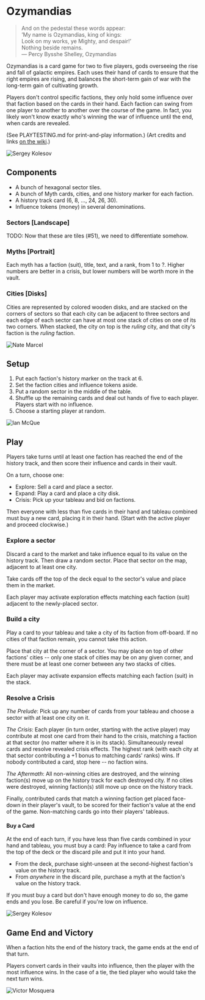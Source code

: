 # Ozymandias
> And on the pedestal these words appear:  
> ’My name is Ozymandias, king of kings:  
> Look on my works, ye Mighty, and despair!’  
> Nothing beside remains.  
> — Percy Bysshe Shelley, Ozymandias

Ozymandias is a card game for two to five players, gods overseeing the rise and
fall of galactic empires. Each uses their hand of cards to ensure that the
right empires are rising, and balances the short-term gain of war with the
long-term gain of cultivating growth.

Players don't control specific factions, they only hold some influence over
that faction based on the cards in their hand. Each faction can swing from one
player to another to another over the course of the game. In fact, you likely
won't know exactly who's winning the war of influence until the end, when cards
are revealed.

(See PLAYTESTING.md for print-and-play information.)
(Art credits and links [on the wiki](https://github.com/blinks/ozymandias/wiki).)

![Sergey Kolesov](https://camo.githubusercontent.com/f511cda35cc1bf6888a94062e1dd84f19e65b385/68747470733a2f2f7062732e7477696d672e636f6d2f6d656469612f4333375850725757494145307245352e6a7067)

## Components
- A bunch of hexagonal sector tiles.
- A bunch of Myth cards, cities, and one history marker for each faction.
- A history track card (6, 8, ..., 24, 26, 30).
- Influence tokens (money) in several denominations.

### Sectors [Landscape]
TODO: Now that these are tiles (#51), we need to differentiate somehow.

### Myths [Portrait]
Each myth has a faction (suit), title, text, and a rank, from 1 to ?. Higher
numbers are better in a crisis, but lower numbers will be worth more in the
vault.

### Cities [Disks]
Cities are represented by colored wooden disks, and are stacked on the corners
of sectors so that each city can be adjacent to three sectors and each edge of
each sector can have at most one stack of cities on one of its two corners.
When stacked, the city on top is the _ruling_ city, and that city's faction is
the _ruling_ faction.

![Nate Marcel](https://camo.githubusercontent.com/0ed4c7dda939eefe38cd659dd866ed62bad31b86/68747470733a2f2f312e62702e626c6f6773706f742e636f6d2f2d77434754474e436b4663512f574f30565a2d52373659492f41414141414141415173592f53635a5843596f6f6e56304b486c374f7361493468394f564c4e53477864706b67434c63422f73313630302f6465736572742d6e696768742d74696e792d6c616e6473636170652e6a7067)

## Setup
1. Put each faction's history marker on the track at 6.
2. Set the faction cities and influence tokens aside.
3. Put a random sector in the middle of the table.
4. Shuffle up the remaining cards and deal out hands of five to each player.
   Players start with no influence.
5. Choose a starting player at random.

![Ian McQue](https://camo.githubusercontent.com/786d55c10b6c9ced8f6295d823045da7e767ff47/68747470733a2f2f7062732e7477696d672e636f6d2f6d656469612f4333314b467774574d4141376d65742e6a7067)

## Play
Players take turns until at least one faction has reached the end of the
history track, and then score their influence and cards in their vault.

On a turn, choose one:

- Explore: Sell a card and place a sector.
- Expand: Play a card and place a city disk.
- Crisis: Pick up your tableau and bid on factions.

Then everyone with less than five cards in their hand and tableau combined must
buy a new card, placing it in their hand. (Start with the active player and
proceed clockwise.)

### Explore a sector
Discard a card to the market and take influence equal to its value on the
history track. Then draw a random sector.  Place that sector on the map,
adjacent to at least one city.

Take cards off the top of the deck equal to the sector's value and place them
in the market.

Each player may activate exploration effects matching each faction (suit)
adjacent to the newly-placed sector.

### Build a city
Play a card to your tableau and take a city of its faction from off-board. If
no cities of that faction remain, you cannot take this action.

Place that city at the corner of a sector. You may place on top of other
factions' cities -- only one stack of cities may be on any given corner, and
there must be at least one corner between any two stacks of cities.

Each player may activate expansion effects matching each faction (suit) in the
stack.

### Resolve a Crisis
*The Prelude*: Pick up any number of cards from your tableau and choose a
sector with at least one city on it.

*The Crisis*: Each player (in turn order, starting with the active player) may
contribute at most one card from their hand to the crisis, matching a faction
at that sector (no matter where it is in its stack).  Simultaneously reveal
cards and resolve revealed crisis effects. The highest rank (with each city at
that sector contributing a +1 bonus to matching cards' ranks) wins. If nobody
contributed a card, stop here -- no faction wins.

*The Aftermath*: All non-winning cities are destroyed, and the winning
faction(s) move up on the history track for each destroyed city. If no cities
were destroyed, winning faction(s) still move up once on the history track.

Finally, contributed cards that match a winning faction get placed face-down in
their player's vault, to be scored for their faction's value at the end of the
game. Non-matching cards go into their players' tableaus.

#### Buy a Card
At the end of each turn, if you have less than five cards combined in your hand
and tableau, you must buy a card: Pay influence to take a card from the top of
the deck or the discard pile and put it into your hand.

- From the deck, purchase sight-unseen at the second-highest faction's value on
  the history track.
- From _anywhere_ in the discard pile, purchase a myth at the faction's value
  on the history track.

If you must buy a card but don't have enough money to do so, the game ends and
you lose. Be careful if you're low on influence.

![Sergey Kolesov](https://camo.githubusercontent.com/be60e6c36aaace972918c0cdb6e51ea7a063261a/68747470733a2f2f7062732e7477696d672e636f6d2f6d656469612f433337584f306457514141636b48632e6a7067)

## Game End and Victory
When a faction hits the end of the history track, the game ends at the end of
that turn.

Players convert cards in their vaults into influence, then the player with the
most influence wins. In the case of a tie, the tied player who would take the
next turn wins.

![Victor Mosquera](https://camo.githubusercontent.com/72edbdc675924826863c50e42de0b7be3a0da0f8/68747470733a2f2f7062732e7477696d672e636f6d2f6d656469612f43374a63657855586b4155716f6f7a2e6a7067)
